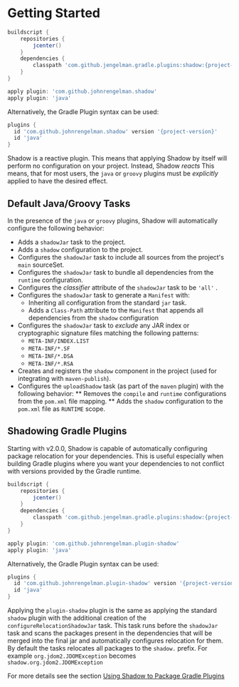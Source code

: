 # Getting Started

```groovy
buildscript {
    repositories {
        jcenter()
    }
    dependencies {
        classpath 'com.github.jengelman.gradle.plugins:shadow:{project-version}'
    }
}

apply plugin: 'com.github.johnrengelman.shadow'
apply plugin: 'java'
```

Alternatively, the Gradle Plugin syntax can be used:

```groovy
plugins {
  id 'com.github.johnrengelman.shadow' version '{project-version}'
  id 'java'
}
```

Shadow is a reactive plugin.
This means that applying Shadow by itself will perform no configuration on your project.
Instead, Shadow _reacts_
This means, that for most users, the `java` or `groovy` plugins must be _explicitly_ applied
to have the desired effect.

## Default Java/Groovy Tasks

In the presence of the `java` or `groovy` plugins, Shadow will automatically configure the
following behavior:

* Adds a `shadowJar` task to the project.
* Adds a `shadow` configuration to the project.
* Configures the `shadowJar` task to include all sources from the project's `main` sourceSet.
* Configures the `shadowJar` task to bundle all dependencies from the `runtime` configuration.
* Configures the _classifier_ attribute of the `shadowJar` task to be `'all'` .
* Configures the `shadowJar` task to generate a `Manifest` with:
  * Inheriting all configuration from the standard `jar` task.
  * Adds a `Class-Path` attribute to the `Manifest` that appends all dependencies from the `shadow` configuration
* Configures the `shadowJar` task to _exclude_ any JAR index or cryptographic signature files matching the following patterns:
  * `META-INF/INDEX.LIST`
  * `META-INF/*.SF`
  * `META-INF/*.DSA`
  * `META-INF/*.RSA`
* Creates and registers the `shadow` component in the project (used for integrating with `maven-publish`).
* Configures the `uploadShadow` task (as part of the `maven` plugin) with the following behavior:
** Removes the `compile` and `runtime` configurations from the `pom.xml` file mapping.
** Adds the `shadow` configuration to the `pom.xml` file as `RUNTIME` scope.

## Shadowing Gradle Plugins

Starting with v2.0.0, Shadow is capable of automatically configuring package relocation for your dependencies.
This is useful especially when building Gradle plugins where you want your dependencies to not conflict with versions
provided by the Gradle runtime.

```groovy
buildscript {
    repositories {
        jcenter()
    }
    dependencies {
        classpath 'com.github.jengelman.gradle.plugins:shadow:{project-version}'
    }
}

apply plugin: 'com.github.johnrengelman.plugin-shadow'
apply plugin: 'java'
```

Alternatively, the Gradle Plugin syntax can be used:

```groovy
plugins {
  id 'com.github.johnrengelman.plugin-shadow' version '{project-version}'
  id 'java'
}
```

Applying the `plugin-shadow` plugin is the same as applying the standard `shadow` plugin with the additional creation
of the `configureRelocationShadowJar` task.
This task runs before the `shadowJar` task and scans the packages present in the dependencies that will be merged into
the final jar and automatically configures relocation for them.
By default the tasks relocates all packages to the `shadow.` prefix. For example `org.jdom2.JDOMException` becomes
`shadow.org.jdom2.JDOMException`

For more details see the section [Using Shadow to Package Gradle Plugins](/shadowing-plugins/)
